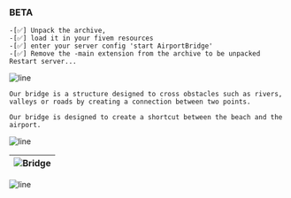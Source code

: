 ### BETA
```yarn
-[✅] Unpack the archive, 
-[✅] load it in your fivem resources
-[✅] enter your server config 'start AirportBridge'
-[✅] Remove the -main extension from the archive to be unpacked
Restart server...

```

![line](https://github.com/bylickilabs/bylickilabs/assets/109308073/bfd77a60-d426-4470-b417-fdbab0166188) 

```yarn
Our bridge is a structure designed to cross obstacles such as rivers,
valleys or roads by creating a connection between two points.

Our bridge is designed to create a shortcut between the beach and the airport.
```

![line](https://github.com/bylickilabs/bylickilabs/assets/109308073/bfd77a60-d426-4470-b417-fdbab0166188) 

|![Bridge](https://github.com/user-attachments/assets/84f88fb2-bdb3-4842-88c2-d0b598f58890)|
|---|

![line](https://github.com/bylickilabs/bylickilabs/assets/109308073/bfd77a60-d426-4470-b417-fdbab0166188) 

